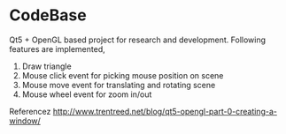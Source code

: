 # CodeBase
Qt5 + OpenGL based project for research and development.
Following features are implemented,
1) Draw triangle
2) Mouse click event for picking mouse position on scene
3) Mouse move event for translating and rotating scene
4) Mouse wheel event for zoom in/out

Referencez
http://www.trentreed.net/blog/qt5-opengl-part-0-creating-a-window/
